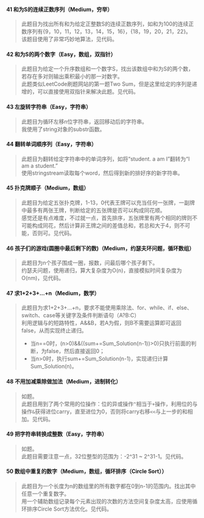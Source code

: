 #### 41 和为S的连续正数序列（Medium，穷举）
> 此题目为找出所有和为给定正整数S的连续正数序列，如和为100的连续正数序列有{9，10，11，12，13，14，15，16}，{18，19，20，21，22}。  
该题目使用了非常巧妙地算法，见代码。

#### 42 和为S的两个数字（Easy，数组，双指针）
> 此题目为给定一个升序数组和一个数字S，找出该数组中和为S的两个数，若存在多对则输出乘积最小的那一对数字。  
此题类似LeetCode刷题网站的第一题Two Sum，但是这里给定的序列是递增的，可以直接使用双指针来解决此题。见代码。

#### 43 左旋转字符串（Easy，字符串）
> 此题目为循环左移n位字符串，返回移动后的字符串。  
我使用了string对象的substr函数。

#### 44 翻转单词顺序列（Easy，字符串）
> 此题目为翻转给定字符串中的单词序列，如将“student. a am I”翻转为“I am a student.”   
使用stringstream读取每个word，然后得到新的排好序的新字符串。

#### 45 扑克牌顺子（Medium，数组）
> 此题目为给定五张扑克牌，1-13，0代表王牌可以充当任何一张牌，一副牌中最多有两张王牌，判断给定的五张牌是否可以构成同花顺。  
感觉还是有点难度，不过就一点，首先排序，五张牌里有两个相同的牌则不可能构成同花，然后计算非王牌之间的差值总和，若总和大于4，则不可能，否则可。见代码。

#### 46 孩子们的游戏(圆圈中最后剩下的数)（Medium，约瑟夫环问题，循环数组）
> 此题目为n个孩子围成一圈，报数，问最后哪个孩子剩下。  
约瑟夫问题，使用递归，算大复杂度为O(n)，直接模拟时间复杂度为O(nm)，见代码。

#### 47 求1+2+3+...+n（Medium，数学）
> 此题目为求1+2+3+...+n，要求不能使用乘除法、for、while、if、else、switch、case等关键字及条件判断语句（A?B:C）  
利用逻辑与的短路特性，A&&B，若A为假，则B不需要运算即可返回false，从而实现终止递归。   
> * 当n==0时，(n>0)&&((sum+=Sum_Solution(n-1))>0)只执行前面的判断，为false，然后直接返回0；
> * 当n>0时，执行sum+=Sum_Solution(n-1)，实现递归计算Sum_Solution(n)。

#### 48 不用加减乘除做加法（Medium，进制转化）
> 如题。  
此题目用到了两个常用的位操作：位的异或操作`^`相当于`+`操作，利用位的与操作`&`获得进位carry，直至进位为0，否则将carry右移`<<`与上一步的和相加。见代码。

#### 49 把字符串转换成整数（Easy，字符串）
> 如题。  
此题目需要注意一点，32位整型的范围为：-2^31 ~ 2^31-1。见代码。

#### 50 数组中重复的数字（Medium，数组，循环排序（Circle Sort））
> 此题目为一个长度为n的数组里的所有数字都在0到n-1的范围内。找出其中任意一个重复数字。   
用一个辅助数组记录每个元素出现的次数的方法空间复杂度太高，应使用循环排序Circle Sort方法优化。见代码。
 
